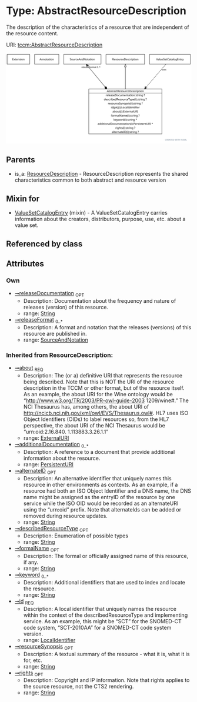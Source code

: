 
# Type: AbstractResourceDescription


The description of the characteristics of a resource that are independent of the resource content.

URI: [tccm:AbstractResourceDescription](https://hotecosystem.org/tccm/AbstractResourceDescription)


![img](images/AbstractResourceDescription.svg)

## Parents

 *  is_a: [ResourceDescription](ResourceDescription.md) - ResourceDescription represents the shared characteristics common to both abstract and resource version

## Mixin for

 * [ValueSetCatalogEntry](ValueSetCatalogEntry.md) (mixin)  - A ValueSetCatalogEntry carries information about the creators, distributors, purpose, use, etc. about a value set.

## Referenced by class


## Attributes


### Own

 * [➞releaseDocumentation](abstractResourceDescription__releaseDocumentation.md)  <sub>OPT</sub>
    * Description: Documentation about the frequency and nature of releases (version) of this resource.
    * range: [String](types/String.md)
 * [➞releaseFormat](abstractResourceDescription__releaseFormat.md)  <sub>0..*</sub>
    * Description: A format and notation that the releases (versions) of this resource are published in.
    * range: [SourceAndNotation](SourceAndNotation.md)

### Inherited from ResourceDescription:

 * [➞about](resourceDescription__about.md)  <sub>REQ</sub>
    * Description: The (or a) definitive URI that represents the resource being described. Note that this is NOT the URI of the
resource description in the TCCM or other format, but of the resource itself. As an example, the about URI
for the Wine ontology would be “http://www.w3.org/TR/2003/PR-owl-guide-2003 1209/wine#.” The NCI Thesaurus
has, among others, the about URI of http://ncicb.nci.nih.gov/xml/owl/EVS/Thesaurus.owl#. HL7 uses ISO Object
Identifiers (OIDs) to label resources so, from the HL7 perspective, the about URI of the NCI Thesaurus would
be “urn:oid:2.16.840. 1.113883.3.26.1.1”
    * range: [ExternalURI](types/ExternalURI.md)
 * [➞additionalDocumentation](resourceDescription__additionalDocumentation.md)  <sub>0..*</sub>
    * Description: A reference to a document that provide additional information about the resource.
    * range: [PersistentURI](types/PersistentURI.md)
 * [➞alternateID](resourceDescription__alternateID.md)  <sub>OPT</sub>
    * Description: An alternative identifier that uniquely names this resource in other environments as contexts.
As an example, if a resource had both an ISO Object Identifier and a DNS name, the DNS name might be assigned
as the entryID of the resource by one service while the ISO OID would be recorded as an alternateURI using
the “urn:oid” prefix. Note that alternateIds can be added or removed during resource updates.
    * range: [String](types/String.md)
 * [➞describedResourceType](resourceDescription__describedResourceType.md)  <sub>OPT</sub>
    * Description: Enumeration of possible types
    * range: [String](types/String.md)
 * [➞formalName](resourceDescription__formalName.md)  <sub>OPT</sub>
    * Description: The formal or officially assigned name of this resource, if any.
    * range: [String](types/String.md)
 * [➞keyword](resourceDescription__keyword.md)  <sub>0..*</sub>
    * Description: Additional identifiers that are used to index and locate the resource.
    * range: [String](types/String.md)
 * [➞id](resourceDescription__resourceID.md)  <sub>REQ</sub>
    * Description: A local identifier that uniquely names the resource within the context of the describedResourceType and
implementing service. As an example, this might be “SCT” for the SNOMED-CT code system, “SCT-2010AA” for a
SNOMED-CT code system version.
    * range: [LocalIdentifier](types/LocalIdentifier.md)
 * [➞resourceSynopsis](resourceDescription__resourceSynopsis.md)  <sub>OPT</sub>
    * Description: A textual summary of the resource - what it is, what it is for, etc.
    * range: [String](types/String.md)
 * [➞rights](resourceDescription__rights.md)  <sub>OPT</sub>
    * Description: Copyright and IP information. Note that rights applies to the source resource, not the CTS2 rendering.
    * range: [String](types/String.md)
